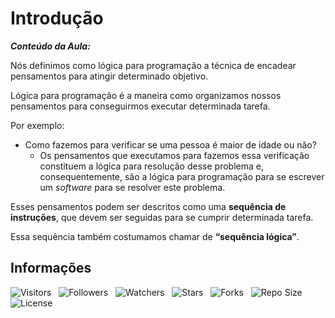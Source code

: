 <!-- Título -->
# Introdução

***Conteúdo da Aula:***

Nós definimos como lógica para programação a técnica de encadear pensamentos para atingir determinado objetivo.

Lógica para programação é a maneira como organizamos nossos pensamentos para conseguirmos executar determinada tarefa.

Por exemplo:

* Como fazemos para verificar se uma pessoa é maior de idade ou não?
  * Os pensamentos que executamos para fazemos essa verificação constituem a lógica para resolução desse problema e, consequentemente, são a lógica para programação para se escrever um *software* para se resolver este problema.

Esses pensamentos podem ser descritos como uma **sequência de instruções**, que devem ser seguidas para se cumprir determinada tarefa.

Essa sequência também costumamos chamar de **“sequência lógica”**.

<!-- Informações -->
## Informações

![Visitors](https://api.visitorbadge.io/api/visitors?path=Devsgeeknerd%2Fmod-int-log-par-pro-com-bas&label=Visitantes&labelColor=%23f9e64f&countColor=%23008000&style=plastic "Total de Visitas")
&nbsp;
![Followers](https://img.shields.io/github/followers/Devsgeeknerd?style=p&label=Seguidores&labelColor=f9e64f&color=008000 "Total de Seguidores")
&nbsp;
![Watchers](https://img.shields.io/github/watchers/Devsgeeknerd/mod-int-log-par-pro-com-bas?style=p&label=Observadores&labelColor=f9e64f&color=008000 "Total de Observadores")
&nbsp;
![Stars](https://img.shields.io/github/stars/Devsgeeknerd/mod-int-log-par-pro-com-bas?style=p&label=Estrelas&labelColor=f9e64f&color=008000 "Total de Estrelas")
&nbsp;
![Forks](https://img.shields.io/github/forks/Devsgeeknerd/mod-int-log-par-pro-com-bas?style=p&label=Bifurcações&labelColor=f9e64f&color=008000 "Total de Bifurcações")
&nbsp;
![Repo Size](https://img.shields.io/github/repo-size/Devsgeeknerd/mod-int-log-par-pro-com-bas?style=p&label=Tamanho&labelColor=f9e64f&color=008000& "Tamanho do Repositório")
&nbsp;
![License](https://img.shields.io/github/license/Devsgeeknerd/mod-int-log-par-pro-com-bas?style=p&label=Licença&labelColor=f9e64f&color=008000 "Licença do Repositório")
